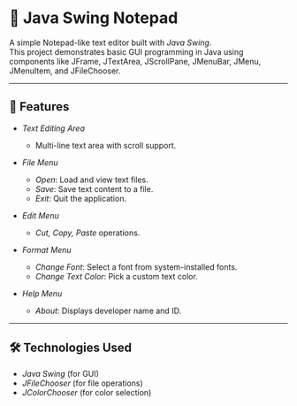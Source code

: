 # 📝 Java Swing Notepad

A simple Notepad-like text editor built with *Java Swing*.  
This project demonstrates basic GUI programming in Java using components like JFrame, JTextArea, JScrollPane, JMenuBar, JMenu, JMenuItem, and JFileChooser.

---

## 🚀 Features

- *Text Editing Area*
  - Multi-line text area with scroll support.

- *File Menu*
  - *Open*: Load and view text files.
  - *Save*: Save text content to a file.
  - *Exit*: Quit the application.

- *Edit Menu*
  - *Cut, Copy, Paste* operations.

- *Format Menu*
  - *Change Font*: Select a font from system-installed fonts.
  - *Change Text Color*: Pick a custom text color.

- *Help Menu*
  - *About*: Displays developer name and ID.

---

## 🛠 Technologies Used
- *Java Swing* (for GUI)
- *JFileChooser* (for file operations)
- *JColorChooser* (for color selection)
